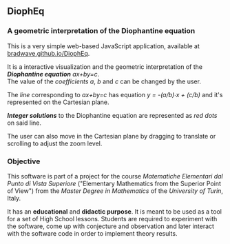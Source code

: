 ## DiophEq
### A geometric interpretation of the Diophantine equation

This is a very simple web-based JavaScript application, available at [bradwave.github.io/DiophEq](https://bradwave.github.io/DiophEq).

It is a interactive visualization and the geometric interpretation of the _**Diophantine equation**_ _ax+by=c_.\
The value of the _coefficients_ _a_, _b_ and _c_ can be changed by the user.

The _line_ corresponding to _ax+by=c_ has equation
_y = -(a/b)∙x + (c/b)_
and it's represented on the Cartesian plane.

_**Integer solutions**_ to the Diophantine equation are represented as _red dots_ on said line.

The user can also move in the Cartesian plane by dragging to translate or scrolling to adjust the zoom level.

### Objective

This software is part of a project for the course _Matematiche Elementari dal Punto di Vista Superiore_ ("Elementary Mathematics from the Superior Point of View") from the _Master Degree in Mathematics_ of the _University of Turin_, Italy.

It has an **educational** and **didactic purpose**.
It is meant to be used as a tool for a set of High School lessons. Students are required to experiment with the software, come up with conjecture and observation and later interact with the software code in order to implement theory results.